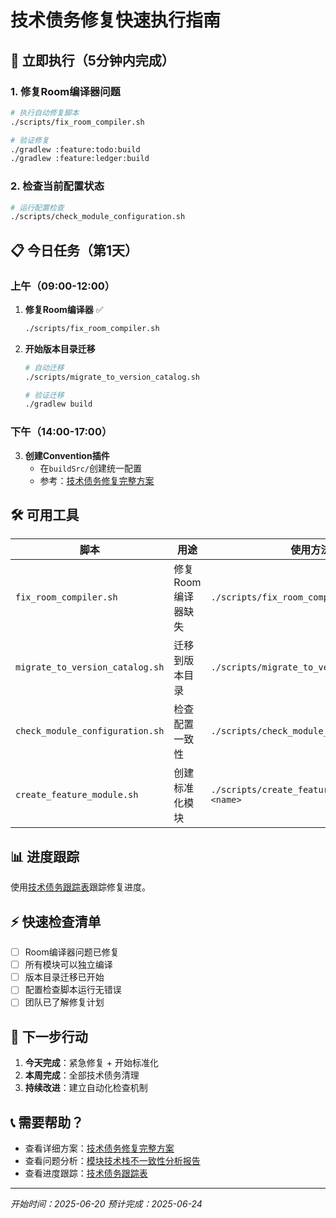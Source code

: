 # 技术债务修复快速执行指南

## 🚨 立即执行（5分钟内完成）

### 1. 修复Room编译器问题
```bash
# 执行自动修复脚本
./scripts/fix_room_compiler.sh

# 验证修复
./gradlew :feature:todo:build
./gradlew :feature:ledger:build
```

### 2. 检查当前配置状态
```bash
# 运行配置检查
./scripts/check_module_configuration.sh
```

## 📋 今日任务（第1天）

### 上午（09:00-12:00）
1. **修复Room编译器** ✅
   ```bash
   ./scripts/fix_room_compiler.sh
   ```

2. **开始版本目录迁移**
   ```bash
   # 自动迁移
   ./scripts/migrate_to_version_catalog.sh
   
   # 验证迁移
   ./gradlew build
   ```

### 下午（14:00-17:00）
3. **创建Convention插件**
   - 在`buildSrc/`创建统一配置
   - 参考：[技术债务修复完整方案](./20250620-技术债务修复完整方案.md#21-创建gradle-convention插件)

## 🛠️ 可用工具

| 脚本 | 用途 | 使用方法 |
|-----|------|---------|
| `fix_room_compiler.sh` | 修复Room编译器缺失 | `./scripts/fix_room_compiler.sh` |
| `migrate_to_version_catalog.sh` | 迁移到版本目录 | `./scripts/migrate_to_version_catalog.sh` |
| `check_module_configuration.sh` | 检查配置一致性 | `./scripts/check_module_configuration.sh` |
| `create_feature_module.sh` | 创建标准化模块 | `./scripts/create_feature_module.sh <name>` |

## 📊 进度跟踪

使用[技术债务跟踪表](./20250620-技术债务跟踪表.md)跟踪修复进度。

## ⚡ 快速检查清单

- [ ] Room编译器问题已修复
- [ ] 所有模块可以独立编译
- [ ] 版本目录迁移已开始
- [ ] 配置检查脚本运行无错误
- [ ] 团队已了解修复计划

## 🚀 下一步行动

1. **今天完成**：紧急修复 + 开始标准化
2. **本周完成**：全部技术债务清理
3. **持续改进**：建立自动化检查机制

## 📞 需要帮助？

- 查看详细方案：[技术债务修复完整方案](./20250620-技术债务修复完整方案.md)
- 查看问题分析：[模块技术栈不一致性分析报告](./20250620-模块技术栈不一致性分析报告.md)
- 查看进度跟踪：[技术债务跟踪表](./20250620-技术债务跟踪表.md)

---
*开始时间：2025-06-20*
*预计完成：2025-06-24*